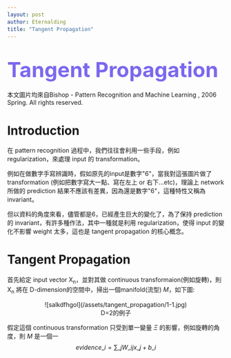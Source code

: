 ```yaml
---
layout: post
author: Eternalding
title: "Tangent Propagation"
---
```


 <font color=#7B68EE size=7>Tangent Propagation</font>
 ========================================================
本文圖片均來自Bishop - Pattern Recognition and Machine Learning , 2006 Spring. All rights reserved.

# __Introduction__

  在 pattern recognition 過程中，我們往往會利用一些手段，例如 regularization，來處理 input 的 transformation。  

  例如在做數字手寫辨識時，假如原先的input是數字"6"，當我對這張圖片做了 transformation (例如把數字寫大一點、寫在左上 or 右下...etc)，理論上 network 所做的 prediction 結果不應該有差異，因為還是數字"6"，這種特性又稱為invariant。  

  但以資料的角度來看，儘管都是6，已經產生巨大的變化了，為了保持 prediction 的 invariant，有許多種作法，其中一種就是利用 regularization，使得 input 的變化不影響 weight 太多，這也是 tangent propagation 的核心概念。

# __Tangent Propagation__

  首先給定 input vector X<sub>n</sub>，並對其做 continuous transformaion(例如旋轉)，則 X<sub>n</sub> 將在 D-dimension的空間中，掃出一個manifold(流型) *M*，如下圖:  
  <center>![salkdfhgol](/assets/tangent_propagation/1-1.jpg)</center>
  <center>D=2的例子</center>

  假定這個 continuous transformation 只受到單一變量 $\Xi$ 的影響，例如旋轉的角度，則 *M* 是一個一  
  $$ evidence\_{i}=\sum\_{j}W\_{ij}x\_{j}+b\_{i} $$
